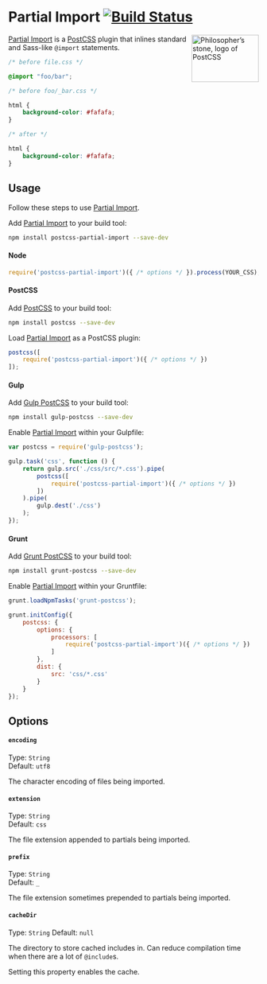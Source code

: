 # Partial Import [![Build Status][ci-img]][ci]

<img align="right" width="135" height="95" src="http://postcss.github.io/postcss/logo-leftp.png" title="Philosopher’s stone, logo of PostCSS">

[Partial Import] is a [PostCSS] plugin that inlines standard and Sass-like `@import` statements.

```css
/* before file.css */

@import "foo/bar";

/* before foo/_bar.css */

html {
    background-color: #fafafa;
}

/* after */

html {
    background-color: #fafafa;
}

```

## Usage

Follow these steps to use [Partial Import].

Add [Partial Import] to your build tool:

```bash
npm install postcss-partial-import --save-dev
```

#### Node

```js
require('postcss-partial-import')({ /* options */ }).process(YOUR_CSS);
```

#### PostCSS

Add [PostCSS] to your build tool:

```bash
npm install postcss --save-dev
```

Load [Partial Import] as a PostCSS plugin:

```js
postcss([
    require('postcss-partial-import')({ /* options */ })
]);
```

#### Gulp

Add [Gulp PostCSS] to your build tool:

```bash
npm install gulp-postcss --save-dev
```

Enable [Partial Import] within your Gulpfile:

```js
var postcss = require('gulp-postcss');

gulp.task('css', function () {
    return gulp.src('./css/src/*.css').pipe(
        postcss([
            require('postcss-partial-import')({ /* options */ })
        ])
    ).pipe(
        gulp.dest('./css')
    );
});
```

#### Grunt

Add [Grunt PostCSS] to your build tool:

```bash
npm install grunt-postcss --save-dev
```

Enable [Partial Import] within your Gruntfile:

```js
grunt.loadNpmTasks('grunt-postcss');

grunt.initConfig({
    postcss: {
        options: {
            processors: [
                require('postcss-partial-import')({ /* options */ })
            ]
        },
        dist: {
            src: 'css/*.css'
        }
    }
});
```

## Options

#### `encoding`

Type: `String`  
Default: `utf8`

The character encoding of files being imported.

#### `extension`

Type: `String`  
Default: `css`

The file extension appended to partials being imported.

#### `prefix`

Type: `String`  
Default: `_`

The file extension sometimes prepended to partials being imported.

#### `cacheDir`

Type: `String`
Default: `null`

The directory to store cached includes in. Can reduce compilation time when there are a lot of `@include`s.

Setting this property enables the cache.

[ci]: https://travis-ci.org/jonathantneal/postcss-partial-import
[ci-img]: https://travis-ci.org/jonathantneal/postcss-partial-import.svg
[Gulp PostCSS]: https://github.com/postcss/gulp-postcss
[Grunt PostCSS]: https://github.com/nDmitry/grunt-postcss
[PostCSS]: https://github.com/postcss/postcss
[Partial Import]: https://github.com/jonathantneal/postcss-partial-import
